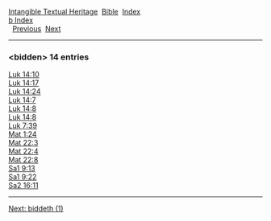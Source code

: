 [Intangible Textual Heritage](../../index)  [Bible](../index) 
[Index](index)   
[b Index](_b_)  
  [Previous](c01423)  [Next](c01425) 

------------------------------------------------------------------------

### &lt;bidden&gt; 14 entries

[Luk 14:10](../kjv/luk014.htm#010)  
[Luk 14:17](../kjv/luk014.htm#017)  
[Luk 14:24](../kjv/luk014.htm#024)  
[Luk 14:7](../kjv/luk014.htm#007)  
[Luk 14:8](../kjv/luk014.htm#008)  
[Luk 14:8](../kjv/luk014.htm#008)  
[Luk 7:39](../kjv/luk007.htm#039)  
[Mat 1:24](../kjv/mat001.htm#024)  
[Mat 22:3](../kjv/mat022.htm#003)  
[Mat 22:4](../kjv/mat022.htm#004)  
[Mat 22:8](../kjv/mat022.htm#008)  
[Sa1 9:13](../kjv/sa1009.htm#013)  
[Sa1 9:22](../kjv/sa1009.htm#022)  
[Sa2 16:11](../kjv/sa2016.htm#011)  

------------------------------------------------------------------------

[Next: biddeth (1)](c01425)
